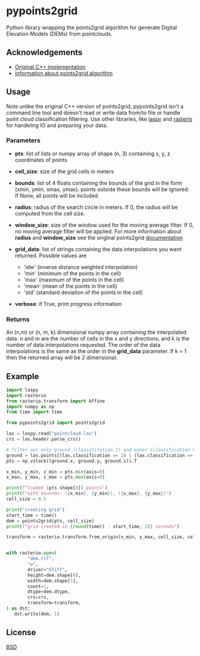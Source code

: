 
# pypoints2grid

Python library wrapping the points2grid algorithm for generate Digital Elevation Models (DEMs)
from pointclouds.




## Acknowledgements

- [Original C++ implementation](https://github.com/CRREL/points2grid/)
- [Information about points2grid algorithm](https://www.opentopography.org/otsoftware/points2grid)

## Usage
Note unlike the original C++ version of points2grid, pypoints2grid isn't a command line tool and doesn't read or write data
from/to file or handle point cloud classification filtering. Use other libraries, like
[laspy](https://laspy.readthedocs.io/en/latest/)
and
[rasterio](https://rasterio.readthedocs.io/en/latest/)
for handeling IO and preparing your data.

### Parameters
 - __pts__: list of lists or numpy array of shape (n, 3) containing x, y, z coordinates of points
 - __cell_size__: size of the grid cells in meters
 - __bounds__: list of 4 floats containing the bounds of the grid in the form (xmin, ymin, xmax, ymax).
points outside these bounds will be ignored. If None, all points will be included.
 - __radius__: radius of the search circle in meters. If 0, the radius will be computed from the cell size.
 - __window_size__: size of the window used for the moving average filter. If 0, no moving average filter will be applied. 
 For more information about __radius__ and __window_size__ see the original points2grid [documentation](https://www.opentopography.org/otsoftware/points2grid)
 - __grid_data__: list of strings containing the data interpolations you want returned. Possible values are 
   - 'idw' (inverse distance weighted interpolation)
   - 'min' (minimum of the points in the cell)
   - 'max' (maximum of the points in the cell)
   - 'mean' (mean of the points in the cell)
   - 'std' (standard deviation of the points in the cell)

 - __verbose__: if True, print progress information

### Returns
An (n,m) or (n, m, k) dimensional numpy array containing the interpolated data. n and m are the number of cells in the x and y
directions, and k is the number of data interpolations requested. The order of the data interpolations is the same as 
the order in the __grid_data__ parameter. If k = 1 then the returned array will be 2 dimensional.


## Example

```python
import laspy
import rasterio
from rasterio.transform import Affine
import numpy as np
from time import time

from pypoints2grid import points2grid

las = laspy.read("pointcloud.las")
crs = las.header.parse_crs()

# filter out only ground (classififation 2) and water (classification 9)
ground = las.points[(las.classification == 2) | (las.classification == 9)]
pts = np.vstack((ground.x, ground.y, ground.z)).T

x_min, y_min, z_min = pts.min(axis=0)
x_max, y_max, z_max = pts.max(axis=0)

print(f"loaded {pts.shape[0]} points")
print(f"with bounnds: ({x_min}, {y_min}), ({x_max}, {y_max})")
cell_size = 0.5

print("creating grid")
start_time = time()
dem = points2grid(pts, cell_size)
print(f"grid created in {round(time() - start_time, 2)} seconds")

transform = rasterio.transform.from_origin(x_min, y_max, cell_size, cell_size)


with rasterio.open(
        "dem.tif",
        "w",
        driver="GTiff",
        height=dem.shape[0],
        width=dem.shape[1],
        count=1,
        dtype=dem.dtype,
        crs=crs,
        transform=transform,
) as dst:
   dst.write(dem, 1)
```


## License

[BSD](https://choosealicense.com/licenses/bsd-4-clause/)

